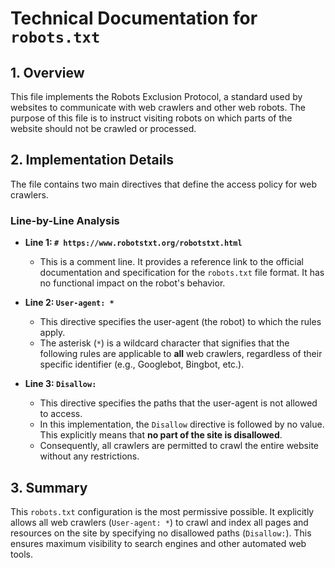 # Technical Documentation for `robots.txt`

## 1. Overview

This file implements the Robots Exclusion Protocol, a standard used by websites to communicate with web crawlers and other web robots. The purpose of this file is to instruct visiting robots on which parts of the website should not be crawled or processed.

## 2. Implementation Details

The file contains two main directives that define the access policy for web crawlers.

### Line-by-Line Analysis

- **Line 1: `# https://www.robotstxt.org/robotstxt.html`**
  - This is a comment line. It provides a reference link to the official documentation and specification for the `robots.txt` file format. It has no functional impact on the robot's behavior.

- **Line 2: `User-agent: *`**
  - This directive specifies the user-agent (the robot) to which the rules apply.
  - The asterisk (`*`) is a wildcard character that signifies that the following rules are applicable to **all** web crawlers, regardless of their specific identifier (e.g., Googlebot, Bingbot, etc.).

- **Line 3: `Disallow:`**
  - This directive specifies the paths that the user-agent is not allowed to access.
  - In this implementation, the `Disallow` directive is followed by no value. This explicitly means that **no part of the site is disallowed**.
  - Consequently, all crawlers are permitted to crawl the entire website without any restrictions.

## 3. Summary

This `robots.txt` configuration is the most permissive possible. It explicitly allows all web crawlers (`User-agent: *`) to crawl and index all pages and resources on the site by specifying no disallowed paths (`Disallow:`). This ensures maximum visibility to search engines and other automated web tools.